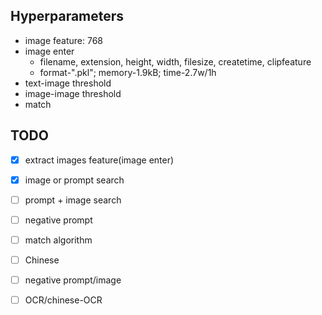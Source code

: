 ## Hyperparameters
- image feature: 768
- image enter
  - filename, extension, height, width, filesize, createtime, clipfeature
  - format-".pkl"; memory-1.9kB; time-2.7w/1h
- text-image threshold
- image-image threshold
- match


## TODO
- [x] extract images feature(image enter)
- [x] image or prompt search
- [ ] prompt + image search
- [ ] negative prompt
- [ ] match algorithm
- [ ] Chinese
- [ ] negative prompt/image
- [ ] OCR/chinese-OCR

